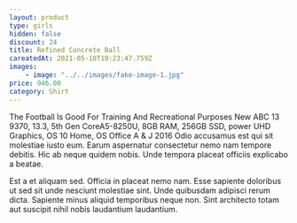 ```yaml
---
layout: product
type: girls
hidden: false
discount: 24
title: Refined Concrete Ball
careatedAt: 2021-05-10T19:23:47.759Z
images:
    - image: "../../images/fake-image-1.jpg"
price: 946.00
category: Shirt
---
```

The Football Is Good For Training And Recreational Purposes
New ABC 13 9370, 13.3, 5th Gen CoreA5-8250U, 8GB RAM, 256GB SSD, power UHD Graphics, OS 10 Home, OS Office A & J 2016
Odio accusamus est qui sit molestiae iusto eum. Earum aspernatur consectetur nemo nam tempore debitis. Hic ab neque quidem nobis. Unde tempora placeat officiis explicabo a beatae.
 Est a et aliquam sed. Officia in placeat nemo nam. Esse sapiente doloribus ut sed sit unde nesciunt molestiae sint. Unde quibusdam adipisci rerum dicta. Sapiente minus aliquid temporibus neque non. Sint architecto totam aut suscipit nihil nobis laudantium laudantium.
